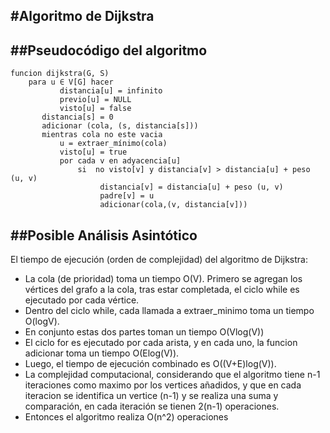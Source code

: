 #Algoritmo de Dijkstra
----
##Pseudocódigo del algoritmo
----

```
funcion dijkstra(G, S)
    para u ∈ V[G] hacer
           distancia[u] = infinito
           previo[u] = NULL
           visto[u] = false
       distancia[s] = 0
       adicionar (cola, (s, distancia[s]))
       mientras cola no este vacia
           u = extraer_mínimo(cola)
           visto[u] = true
           por cada v en adyacencia[u]
               si  no visto[v] y distancia[v] > distancia[u] + peso (u, v) 
                    distancia[v] = distancia[u] + peso (u, v)
                    padre[v] = u
                    adicionar(cola,(v, distancia[v])) 
```

##Posible Análisis Asintótico
----
El tiempo de ejecución (orden de complejidad) del algoritmo de Dijkstra:

- La cola (de prioridad) toma un tiempo O(V). Primero se agregan los vértices del grafo a la cola, tras estar completada, el ciclo while es ejecutado por cada vértice.
- Dentro del ciclo while, cada llamada a extraer_minimo toma un tiempo O(logV).
- En conjunto estas dos partes toman un tiempo O(Vlog(V))
- El ciclo for es ejecutado por cada arista, y en cada uno, la funcion adicionar toma un tiempo O(Elog(V)).
- Luego, el tiempo de ejecución combinado es O((V+E)log(V)).
- La complejidad computacional, considerando que el algoritmo tiene n-1 iteraciones como maximo por los vertices añadidos, y que en cada iteracion se identifica un vertice (n-1) y se realiza una suma y comparación, en cada iteración se tienen 2(n-1) operaciones. 
- Entonces el algoritmo realiza O(n^2) operaciones

